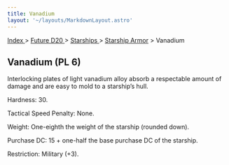 ```yaml
---
title: Vanadium
layout: '~/layouts/MarkdownLayout.astro'
---
```


[ Index ](/) > [ Future D20 ](/future.d20.srd) > [ Starships ](/future.d20.srd/starships) > [ Starship Armor](/future.d20.srd/starships/starship.armor) > Vanadium

##  Vanadium (PL 6)

Interlocking plates of light vanadium alloy absorb a respectable amount of
damage and are easy to mold to a starship’s hull.

Hardness: 30.

Tactical Speed Penalty: None.

Weight: One-eighth the weight of the starship (rounded down).

Purchase DC: 15 + one-half the base purchase DC of the starship.

Restriction: Military (+3).

